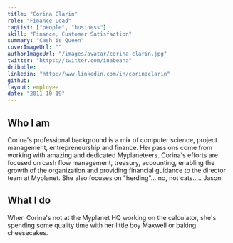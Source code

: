 ```yaml
---
title: "Corina Clarin"
role: "Finance Lead"
tagList: ["people", "business"]
skill: "Finance, Customer Satisfaction"
summary: "Cash is Queen"
coverImageUrl: ""
authorImageUrl: "/images/avatar/corina-clarin.jpg"
twitter: "https://twitter.com/inabeana"
dribbble: 
linkedin: "http://www.linkedin.com/in/corinaclarin"
github:
layout: employee
date: "2011-10-19"
---
```


## Who I am

Corina's professional background is a mix of computer science, project management, entrepreneurship and finance.  Her passions come from working with amazing and dedicated Myplaneteers.  Corina's efforts are focused on cash flow management, treasury, accounting, enabling the growth of the organization and providing financial guidance to the director team at Myplanet.  She also focuses on "herding"... no, not cats..... Jason.

## What I do

When Corina's not at the Myplanet HQ working on the calculator, she's spending some quality time with her little boy Maxwell or baking cheesecakes.
